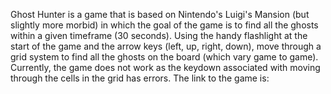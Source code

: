 Ghost Hunter is a game that is based on Nintendo's Luigi's Mansion (but slightly more morbid) in which the goal of the game is to find all the ghosts within a given timeframe (30 seconds).
Using the handy flashlight at the start of the game and the arrow keys (left, up, right, down), move through a grid system to find all the ghosts on the board (which vary game to game).
Currently, the game does not work as the keydown associated with moving through the cells in the grid has errors.
The link to the game is: 

